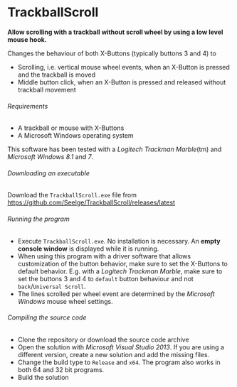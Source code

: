 TrackballScroll
===============
**Allow scrolling with a trackball without scroll wheel by using a low level mouse hook.**

Changes the behaviour of both X-Buttons (typically buttons 3 and 4) to
- Scrolling, i.e. vertical mouse wheel events, when an X-Button is pressed and the trackball is moved
- Middle button click, when an X-Button is pressed and released without trackball movement

###### Requirements
- A trackball or mouse with X-Buttons
- A Microsoft Windows operating system

This software has been tested with a *Logitech Trackman Marble*(tm) and *Microsoft Windows 8.1* and *7*.

###### Downloading an executable
Download the `TrackballScroll.exe` file from
https://github.com/Seelge/TrackballScroll/releases/latest

###### Running the program
- Execute `TrackballScroll.exe`. No installation is necessary. An **empty console window** is displayed while it is running.
- When using this program with a driver software that allows customization of the button behavior, make sure to set the X-Buttons to default behavior. E.g. with a *Logitech Trackman Marble*, make sure to set the buttons 3 and 4 to `default` button behaviour and not `back`/`Universal Scroll`.
- The lines scrolled per wheel event are determined by the *Microsoft Windows* mouse wheel settings.

###### Compiling the source code
- Clone the repository or download the source code archive
- Open the solution with *Microsoft Visual Studio 2013*. If you are using a different version, create a new solution and add the missing files.
- Change the build type to `Release` and `x64`. The program also works in both 64 and 32 bit programs.
- Build the solution
